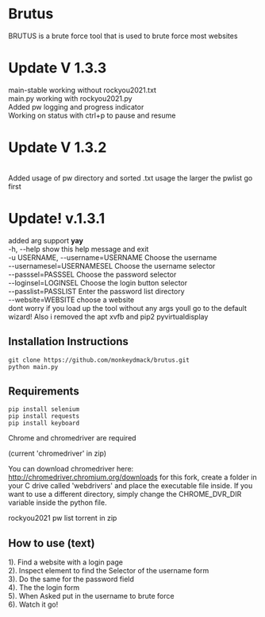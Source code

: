 # Brutus
BRUTUS is a brute force tool that is used to brute force most websites
# Update V 1.3.3
<be>
main-stable working without rockyou2021.txt
  <br>
  main.py working with rockyou2021.py
<br>
  Added pw logging and progress indicator
<br>
  Working on status with ctrl+p to pause and resume

# Update V 1.3.2
<br>
  Added usage of pw directory and sorted .txt usage the larger the pwlist go first

# Update! v.1.3.1
added arg support **yay**
<br>
  -h, --help            show this help message and exit<br>
  -u USERNAME, --username=USERNAME Choose the username<br>
  --usernamesel=USERNAMESEL Choose the username selector<br>
  --passsel=PASSSEL     Choose the password selector<br>
  --loginsel=LOGINSEL   Choose the login button selector<br>
  --passlist=PASSLIST   Enter the password list directory<br>
  --website=WEBSITE     choose a website<br>
dont worry if you load up the tool without any args youll go to the default wizard!
Also i removed the apt xvfb and pip2 pyvirtualdisplay
## Installation Instructions
```
git clone https://github.com/monkeydmack/brutus.git
python main.py
```

## Requirements
```
pip install selenium
pip install requests
pip install keyboard

```
Chrome and chromedriver are required

(current 'chromedriver' in zip)

You can download chromedriver here: http://chromedriver.chromium.org/downloads
for this fork, create a folder in your C drive called 'webdrivers' and place the executable file inside. If you want to use a different directory, simply change the CHROME_DVR_DIR variable inside the python file.


rockyou2021 pw list torrent in zip
<br>
## How to use (text)
1). Find a website with a login page<br>
2). Inspect element to find the Selector of the username form<br>
3). Do the same for the password field<br>
4). The the login form <br>
5). When Asked put in the username to brute force<br>
6). Watch it go!



